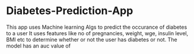 # Diabetes-Prediction-App
This app uses Machine learning Algs to predict the occurance of diabetes to a user
It uses features like no of pregnancies, weight, wge, insulin level, BMI etc to determine whether or not the user has diabetes or not. 
The model has an auc value of 
